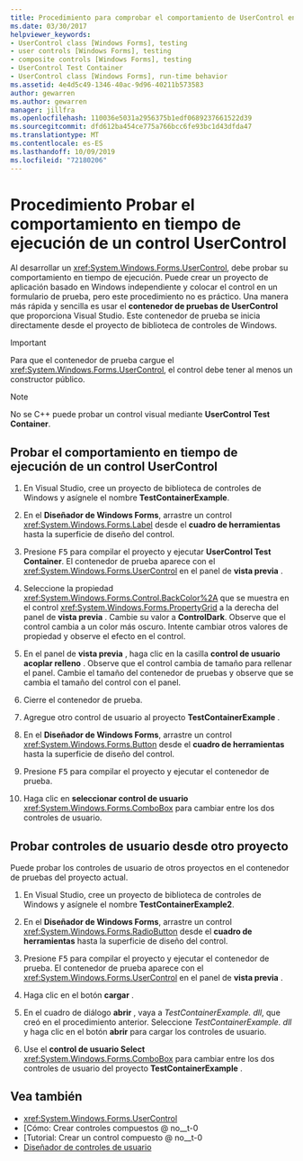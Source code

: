 ```yaml
---
title: Procedimiento para comprobar el comportamiento de UserControl en tiempo de ejecución
ms.date: 03/30/2017
helpviewer_keywords:
- UserControl class [Windows Forms], testing
- user controls [Windows Forms], testing
- composite controls [Windows Forms], testing
- UserControl Test Container
- UserControl class [Windows Forms], run-time behavior
ms.assetid: 4e4d5c49-1346-40ac-9d96-40211b573583
author: gewarren
ms.author: gewarren
manager: jillfra
ms.openlocfilehash: 110036e5031a2956375b1edf0689237661522d39
ms.sourcegitcommit: dfd612ba454ce775a766bcc6fe93bc1d43dfda47
ms.translationtype: MT
ms.contentlocale: es-ES
ms.lasthandoff: 10/09/2019
ms.locfileid: "72180206"
---
```

# <a name="how-to-test-the-run-time-behavior-of-a-usercontrol"></a>Procedimiento Probar el comportamiento en tiempo de ejecución de un control UserControl

Al desarrollar un <xref:System.Windows.Forms.UserControl>, debe probar su comportamiento en tiempo de ejecución. Puede crear un proyecto de aplicación basado en Windows independiente y colocar el control en un formulario de prueba, pero este procedimiento no es práctico. Una manera más rápida y sencilla es usar el **contenedor de pruebas de UserControl** que proporciona Visual Studio. Este contenedor de prueba se inicia directamente desde el proyecto de biblioteca de controles de Windows.

> [!IMPORTANT]
> Para que el contenedor de prueba cargue el <xref:System.Windows.Forms.UserControl>, el control debe tener al menos un constructor público.

> [!NOTE]
> No se C++ puede probar un control visual mediante **UserControl Test Container**.

## <a name="test-the-run-time-behavior-of-a-usercontrol"></a>Probar el comportamiento en tiempo de ejecución de un control UserControl

1. En Visual Studio, cree un proyecto de biblioteca de controles de Windows y asígnele el nombre **TestContainerExample**.

2. En el **Diseñador de Windows Forms**, arrastre un control <xref:System.Windows.Forms.Label> desde el **cuadro de herramientas** hasta la superficie de diseño del control.

3. Presione <kbd>F5</kbd> para compilar el proyecto y ejecutar **UserControl Test Container**. El contenedor de prueba aparece con el <xref:System.Windows.Forms.UserControl> en el panel de **vista previa** .

4. Seleccione la propiedad <xref:System.Windows.Forms.Control.BackColor%2A> que se muestra en el control <xref:System.Windows.Forms.PropertyGrid> a la derecha del panel de **vista previa** . Cambie su valor a **ControlDark**. Observe que el control cambia a un color más oscuro. Intente cambiar otros valores de propiedad y observe el efecto en el control.

5. En el panel de **vista previa** , haga clic en la casilla **control de usuario acoplar relleno** . Observe que el control cambia de tamaño para rellenar el panel. Cambie el tamaño del contenedor de pruebas y observe que se cambia el tamaño del control con el panel.

6. Cierre el contenedor de prueba.

7. Agregue otro control de usuario al proyecto **TestContainerExample** .

8. En el **Diseñador de Windows Forms**, arrastre un control <xref:System.Windows.Forms.Button> desde el **cuadro de herramientas** hasta la superficie de diseño del control.

9. Presione <kbd>F5</kbd> para compilar el proyecto y ejecutar el contenedor de prueba.

10. Haga clic en **seleccionar control de usuario** <xref:System.Windows.Forms.ComboBox> para cambiar entre los dos controles de usuario.

## <a name="test-user-controls-from-another-project"></a>Probar controles de usuario desde otro proyecto

Puede probar los controles de usuario de otros proyectos en el contenedor de pruebas del proyecto actual.

1. En Visual Studio, cree un proyecto de biblioteca de controles de Windows y asígnele el nombre **TestContainerExample2**.

2. En el **Diseñador de Windows Forms**, arrastre un control <xref:System.Windows.Forms.RadioButton> desde el **cuadro de herramientas** hasta la superficie de diseño del control.

3. Presione <kbd>F5</kbd> para compilar el proyecto y ejecutar el contenedor de prueba. El contenedor de prueba aparece con el <xref:System.Windows.Forms.UserControl> en el panel de **vista previa** .

4. Haga clic en el botón **cargar** .

5. En el cuadro de diálogo **abrir** , vaya a *TestContainerExample. dll*, que creó en el procedimiento anterior. Seleccione *TestContainerExample. dll* y haga clic en el botón **abrir** para cargar los controles de usuario.

6. Use el **control de usuario Select** <xref:System.Windows.Forms.ComboBox> para cambiar entre los dos controles de usuario del proyecto **TestContainerExample** .

## <a name="see-also"></a>Vea también

- <xref:System.Windows.Forms.UserControl>
- [Cómo: Crear controles compuestos @ no__t-0
- [Tutorial: Crear un control compuesto @ no__t-0
- [Diseñador de controles de usuario](https://docs.microsoft.com/previous-versions/visualstudio/visual-studio-2010/183c3hth(v=vs.100))
